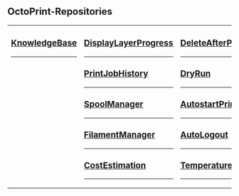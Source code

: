 
## OctoPrint-Repositories

<table style="width:100%"><tr><td valign="top" width="33%">

### [KnowledgeBase](https://github.com/OllisGit/OctoPrint-KnowledgeBase)
---

</td><td valign="top" width="34%">

### [DisplayLayerProgress](https://github.com/OllisGit/OctoPrint-DisplayLayerProgress)
---

### [PrintJobHistory](https://github.com/OllisGit/OctoPrint-PrintJobHistory)
---

### [SpoolManager](https://github.com/OllisGit/OctoPrint-SpoolManager)
---

### [FilamentManager](https://github.com/OllisGit/OctoPrint-FilamentManager)
---


### [CostEstimation](https://github.com/OllisGit/OctoPrint-CostEstimation)
---

</td><td valign="top" width="33%">

### [DeleteAfterPrint](https://github.com/OllisGit/OctoPrint-DeleteAfterPrint)
---

### [DryRun](https://github.com/OllisGit/OctoPrint-DryRun)
---

### [AutostartPrint](https://github.com/OllisGit/Octoprint-AutostartPrint)
---

### [AutoLogout](https://github.com/OllisGit/OctoPrint-AutoLogout)
---

### [TemperatureLegendMover](https://github.com/OllisGit/OctoPrint-TemperatureLegendMover)
---
</td></tr></table>


<!--
**OllisGit/OllisGit** is a ✨ _special_ ✨ repository because its `README.md` (this file) appears on your GitHub profile.

Here are some ideas to get you started:

- 🔭 I’m currently working on ...
- 🌱 I’m currently learning ...
- 👯 I’m looking to collaborate on ...
- 🤔 I’m looking for help with ...
- 💬 Ask me about ...
- 📫 How to reach me: ...
- 😄 Pronouns: ...
- ⚡ Fun fact: ...
-->
